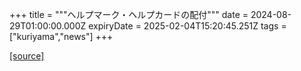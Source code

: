+++
title = """ヘルプマーク・ヘルプカードの配付"""
date = 2024-08-29T01:00:00.000Z
expiryDate = 2025-02-04T15:20:45.251Z
tags = ["kuriyama","news"]
+++


[[source]](https://www.town.kuriyama.hokkaido.jp/soshiki/39/27696.html)
